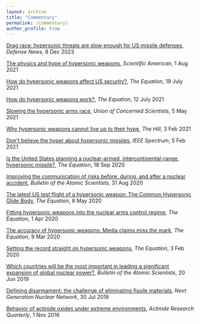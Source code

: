 ```yaml
---
layout: archive
title: "Commentary"
permalink: /commentary/
author_profile: true
---
```


[Drag race: hypersonic threats are slow enough for US missile defenses](https://www.defensenews.com/opinion/2023/12/08/drag-race-hypersonic-threats-are-slow-enough-for-us-missile-defenses/), _Defense News_, 8 Dec 2023

[The physics and hype of hypersonic weapons](https://www.scientificamerican.com/article/the-physics-and-hype-of-hypersonic-weapons/), _Scientific American_, 1 Aug 2021

[How do hypersonic weapons affect US security?](https://blog.ucsusa.org/ctracy/how-do-hypersonic-weapons-affect-us-security/), _The Equation_, 19 July 2021

[How do hypersonic weapons work?](https://blog.ucsusa.org/ctracy/how-do-hypersonic-weapons-work/), _The Equation_, 12 July 2021

[Slowing the hypersonic arms race](https://www.ucsusa.org/resources/slowing-hypersonic-arms-race), _Union of Concerned Scientists_, 5 May 2021

[Why hypersonic weapons cannot live up to their hype](https://thehill.com/opinion/national-security/536754-why-hypersonic-weapons-cannot-live-up-to-their-hype/), _The Hill_, 3 Feb 2021

[Don't believe the hyper about hypersonic missiles](https://spectrum.ieee.org/hypersonic-missiles-are-being-hyped), _IEEE Spectrum_, 5 Feb 2021

[Is the United States planning a nuclear-armed, intercontinental-range, hypersonic missile?](https://blog.ucsusa.org/ctracy/is-the-united-states-planning-a-nuclear-armed-intercontinental-range-hypersonic-missile/), _The Equation_, 18 Sep 2020
  
[Improving the communication of risks before, during, and after a nuclear accident](https://thebulletin.org/2020/08/improving-the-communication-of-risks-before-during-and-after-a-nuclear-accident/), _Bulletin of the Atomic Scientists_, 31 Aug 2020

[The latest US test flight of a hypersonic weapon: The Common Hypersonic Glide Body](https://blog.ucsusa.org/ctracy/the-latest-us-test-flight-of-a-hypersonic-weapon-the-common-hypersonic-glide-body/), _The Equation_, 8 May 2020

[Fitting hypersonic weapons into the nuclear arms control regime](https://blog.ucsusa.org/ctracy/fitting-hypersonic-weapons-into-the-nuclear-arms-control-regime/), _The Equation_, 1 Apr 2020

[The accuracy of hypersonic weapons: Media claims miss the mark](https://blog.ucsusa.org/ctracy/the-accuracy-of-hypersonic-weapons-media-claims-miss-the-mark/), _The Equation_, 9 Mar 2020

[Setting the record straight on hypersonic weapons](https://blog.ucsusa.org/ctracy/setting-the-record-straight-on-hypersonic-weapons/), _The Equation_, 3 Feb 2020

[Which countries will be the most important in leading a significant expansion of global nuclear power?](https://thebulletin.org/2019/06/what-countries-will-be-the-most-important-in-leading-a-significant-expansion-of-global-nuclear-power-both-from-the-perspective-of-the-supplier-and-the-user/), _Bulletin of the Atomic Scientists_, 20 Jun 2019

[Defining disarmament: the challenge of eliminating fissile materials](https://nuclearnetwork.csis.org/defining-disarmament-challenge-eliminating-fissile-materials/), _Next Generation Nuclear Network_, 30 Jul 2018

[Behavior of actinide oxides under extreme environments](https://cdn.lanl.gov/files/arq-2016-11_c0748.pdf), _Actinide Research Quarterly_, 1 Nov 2016
